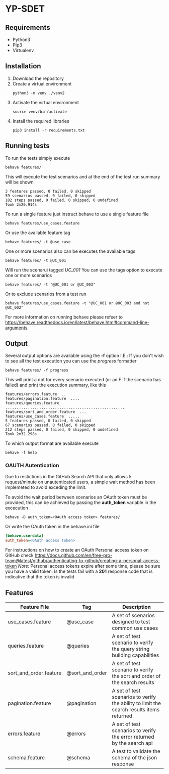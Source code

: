 # YP-SDET

## Requirements
- Python3
- Pip3
- Virtualenv

## Installation
1. Download the repository
2. Create a virtual environment
   ```commandline
   python3 -m venv ./venv2
   ```
3. Activate the virtual environment
   ```commandline
   source venv/bin/activate
   ```
4. Install the required libraries
   ```commandline
   pip3 install -r requirements.txt
   ```
## Running tests

To run the tests simply execute 
```commandline
behave features/
```
This will execute the test scenarios and at the end of the test run summary will be shown    
```commandline
3 features passed, 0 failed, 0 skipped
59 scenarios passed, 0 failed, 0 skipped
182 steps passed, 0 failed, 0 skipped, 0 undefined
Took 2m20.914s
```
To run a single feature just instruct behave to use a single feature file 
```commandline
behave features/use_cases.feature
```
Or use the available feature tag
```commandline
behave features/ -t @use_case 
```
One or more scenarios also can be executes the available tags
```commandline
behave features/ -t @UC_001 
```
Will run the scenarui tagged *UC_001*
You can use the tags option to execute one or more scenarios
```commandline
behave features/ -t "@UC_001 or @UC_003" 
```
Or to exclude scenarios from a test run
```commandline
behave features/use_cases.feature -t "@UC_001 or @UC_003 and not @UC_002" 
```

For more information on running behave please refeer to https://behave.readthedocs.io/en/latest/behave.html#command-line-arguments

## Output
Several output options are available using the **-f** option 
I.E.: If you don't wish to see all the test execution you can use the *progress* formatter
```commandline
behave features/ -f progress 
```
This will print a dot for every scenario executed (or an F if the scenario has failed) and print the execution summary, like this
```commandline
features/errors.feature  ..
features/pagination.feature  ....
features/queries.feature  .....................................................
features/sort_and_order.feature  ...
features/use_cases.feature  .....
5 features passed, 0 failed, 0 skipped
67 scenarios passed, 0 failed, 0 skipped
212 steps passed, 0 failed, 0 skipped, 0 undefined
Took 2m32.298s
```
To which output format are available execute
```commandline
behave -f help 
```

### OAUTH Autentication
Due to restictions in the GitHub Search API that only allows 5 request/minute on unautenticated users, a simple wait method has been implemeted to avoid exceding the limit.

To avoid the wait period between scenarios an OAuth token must be provided, this can be achieved by passing the **auth_token** variable in the excecution 
```commandline
behave -D auth_token=<OAuth access token> features/ 
``` 
Or write the OAuth token in the behave.ini file
```ini
[behave.userdata]
auth_token=<OAuth access token>
```
For instructions on how to create an OAuth Personal access token on GitHub check https://docs.github.com/en/free-pro-team@latest/github/authenticating-to-github/creating-a-personal-access-token
*Note:* Personal access tokens expire after some time, please be sure you have a valid token. Is the tests fail with a **201** response code that is indicative that the token is invalid 

## Features
| Feature File | Tag | Description |
|--------------|-----|-------------|
| use_cases.feature | @use_case | A set of scenarios designed to test common use cases |
| queries.feature | @queries | A set of test scenario to verify the query string building capabilities |
| sort_and_order.feature | @sort_and_order | A set of test scenario to verify the sort and order of the search results |
| pagination.feature | @pagination | A set of test scenarios to verify the ability to limit the search results items returned | 
| errors.feature | @errors | A set of test scenarios to verify the error returned by the search api |
| schema.feature | @schema | A test to validate the schema of the json response |
